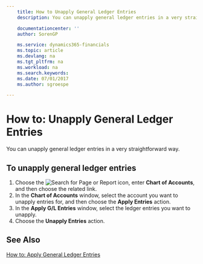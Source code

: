 ```yaml
---
    title: How to Unapply General Ledger Entries
    description: You can unapply general ledger entries in a very straightforward way.

    documentationcenter: ''
    author: SorenGP

    ms.service: dynamics365-financials
    ms.topic: article
    ms.devlang: na
    ms.tgt_pltfrm: na
    ms.workload: na
    ms.search.keywords:
    ms.date: 07/01/2017
    ms.author: sgroespe

---
```

# How to: Unapply General Ledger Entries
You can unapply general ledger entries in a very straightforward way.  

## To unapply general ledger entries  

1.  Choose the ![Search for Page or Report](../../media/ui-search/search_small.png "Search for Page or Report icon") icon, enter **Chart of Accounts**, and then choose the related link.  
2.  In the **Chart of Accounts** window, select the account you want to unapply entries for, and then choose the **Apply Entries** action.  
3.  In the **Apply G/L Entries** window, select the ledger entries you want to unapply.  
4.  Choose the **Unapply Entries** action.  

## See Also  
[How to: Apply General Ledger Entries](how-to-apply-general-ledger-entries.md)
